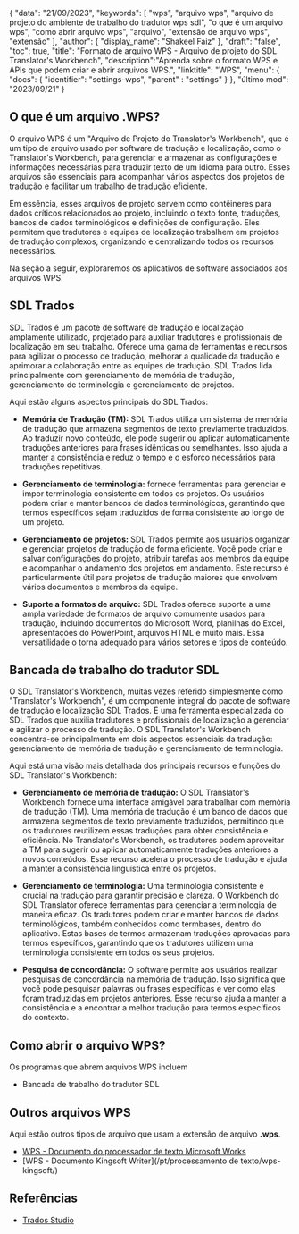 {
"data": "21/09/2023",
  "keywords": [
"wps",
"arquivo wps",
"arquivo de projeto do ambiente de trabalho do tradutor wps sdl",
"o que é um arquivo wps",
"como abrir arquivo wps",
"arquivo",
"extensão de arquivo wps",
"extensão"
],
  "author": {
"display_name": "Shakeel Faiz"
},
"draft": "false",
"toc": true,
"title": "Formato de arquivo WPS - Arquivo de projeto do SDL Translator's Workbench",
  "description":"Aprenda sobre o formato WPS e APIs que podem criar e abrir arquivos WPS.",
"linktitle": "WPS",
  "menu": {
    "docs": {
      "identifier": "settings-wps",
"parent" : "settings"
}
},
"último mod": "2023/09/21"
}

## O que é um arquivo .WPS?

O arquivo WPS é um "Arquivo de Projeto do Translator's Workbench", que é um tipo de arquivo usado por software de tradução e localização, como o Translator's Workbench, para gerenciar e armazenar as configurações e informações necessárias para traduzir texto de um idioma para outro. Esses arquivos são essenciais para acompanhar vários aspectos dos projetos de tradução e facilitar um trabalho de tradução eficiente.

Em essência, esses arquivos de projeto servem como contêineres para dados críticos relacionados ao projeto, incluindo o texto fonte, traduções, bancos de dados terminológicos e definições de configuração. Eles permitem que tradutores e equipes de localização trabalhem em projetos de tradução complexos, organizando e centralizando todos os recursos necessários.

Na seção a seguir, exploraremos os aplicativos de software associados aos arquivos WPS.

## SDL Trados

SDL Trados é um pacote de software de tradução e localização amplamente utilizado, projetado para auxiliar tradutores e profissionais de localização em seu trabalho. Oferece uma gama de ferramentas e recursos para agilizar o processo de tradução, melhorar a qualidade da tradução e aprimorar a colaboração entre as equipes de tradução. SDL Trados lida principalmente com gerenciamento de memória de tradução, gerenciamento de terminologia e gerenciamento de projetos.

Aqui estão alguns aspectos principais do SDL Trados:

- **Memória de Tradução (TM):** SDL Trados utiliza um sistema de memória de tradução que armazena segmentos de texto previamente traduzidos. Ao traduzir novo conteúdo, ele pode sugerir ou aplicar automaticamente traduções anteriores para frases idênticas ou semelhantes. Isso ajuda a manter a consistência e reduz o tempo e o esforço necessários para traduções repetitivas.

- **Gerenciamento de terminologia:** fornece ferramentas para gerenciar e impor terminologia consistente em todos os projetos. Os usuários podem criar e manter bancos de dados terminológicos, garantindo que termos específicos sejam traduzidos de forma consistente ao longo de um projeto.

- **Gerenciamento de projetos:** SDL Trados permite aos usuários organizar e gerenciar projetos de tradução de forma eficiente. Você pode criar e salvar configurações do projeto, atribuir tarefas aos membros da equipe e acompanhar o andamento dos projetos em andamento. Este recurso é particularmente útil para projetos de tradução maiores que envolvem vários documentos e membros da equipe.

- **Suporte a formatos de arquivo:** SDL Trados oferece suporte a uma ampla variedade de formatos de arquivo comumente usados para tradução, incluindo documentos do Microsoft Word, planilhas do Excel, apresentações do PowerPoint, arquivos HTML e muito mais. Essa versatilidade o torna adequado para vários setores e tipos de conteúdo.

## Bancada de trabalho do tradutor SDL

O SDL Translator's Workbench, muitas vezes referido simplesmente como "Translator's Workbench", é um componente integral do pacote de software de tradução e localização SDL Trados. É uma ferramenta especializada do SDL Trados que auxilia tradutores e profissionais de localização a gerenciar e agilizar o processo de tradução. O SDL Translator's Workbench concentra-se principalmente em dois aspectos essenciais da tradução: gerenciamento de memória de tradução e gerenciamento de terminologia.

Aqui está uma visão mais detalhada dos principais recursos e funções do SDL Translator's Workbench:

- **Gerenciamento de memória de tradução:** O SDL Translator's Workbench fornece uma interface amigável para trabalhar com memória de tradução (TM). Uma memória de tradução é um banco de dados que armazena segmentos de texto previamente traduzidos, permitindo que os tradutores reutilizem essas traduções para obter consistência e eficiência. No Translator's Workbench, os tradutores podem aproveitar a TM para sugerir ou aplicar automaticamente traduções anteriores a novos conteúdos. Esse recurso acelera o processo de tradução e ajuda a manter a consistência linguística entre os projetos.

- **Gerenciamento de terminologia:** Uma terminologia consistente é crucial na tradução para garantir precisão e clareza. O Workbench do SDL Translator oferece ferramentas para gerenciar a terminologia de maneira eficaz. Os tradutores podem criar e manter bancos de dados terminológicos, também conhecidos como termbases, dentro do aplicativo. Estas bases de termos armazenam traduções aprovadas para termos específicos, garantindo que os tradutores utilizem uma terminologia consistente em todos os seus projetos.

- **Pesquisa de concordância:** O software permite aos usuários realizar pesquisas de concordância na memória de tradução. Isso significa que você pode pesquisar palavras ou frases específicas e ver como elas foram traduzidas em projetos anteriores. Esse recurso ajuda a manter a consistência e a encontrar a melhor tradução para termos específicos do contexto.

## Como abrir o arquivo WPS?

Os programas que abrem arquivos WPS incluem

- Bancada de trabalho do tradutor SDL

## Outros arquivos WPS

Aqui estão outros tipos de arquivo que usam a extensão de arquivo **.wps**.

- [WPS - Documento do processador de texto Microsoft Works](/pt/word-processing/wps/)
- [WPS - Documento Kingsoft Writer](/pt/processamento de texto/wps-kingsoft/)

## Referências
* [Trados Studio](https://en.wikipedia.org/wiki/Trados_Studio)

